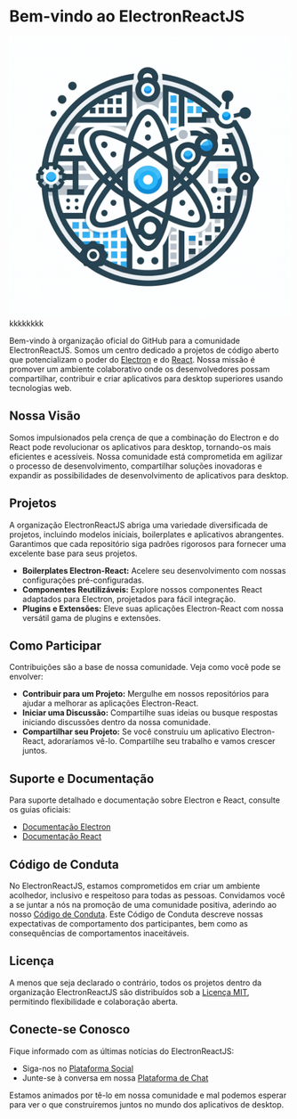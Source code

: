 # Bem-vindo ao ElectronReactJS

![profile/electron-react-logo.png](profile/electron-react-logo.png)  kkkkkkkk

Bem-vindo à organização oficial do GitHub para a comunidade ElectronReactJS. Somos um centro dedicado a projetos de código aberto que potencializam o poder do [Electron](https://www.electronjs.org/) e do [React](https://reactjs.org/). Nossa missão é promover um ambiente colaborativo onde os desenvolvedores possam compartilhar, contribuir e criar aplicativos para desktop superiores usando tecnologias web.

## Nossa Visão

Somos impulsionados pela crença de que a combinação do Electron e do React pode revolucionar os aplicativos para desktop, tornando-os mais eficientes e acessíveis. Nossa comunidade está comprometida em agilizar o processo de desenvolvimento, compartilhar soluções inovadoras e expandir as possibilidades de desenvolvimento de aplicativos para desktop.

## Projetos

A organização ElectronReactJS abriga uma variedade diversificada de projetos, incluindo modelos iniciais, boilerplates e aplicativos abrangentes. Garantimos que cada repositório siga padrões rigorosos para fornecer uma excelente base para seus projetos.

- **Boilerplates Electron-React:** Acelere seu desenvolvimento com nossas configurações pré-configuradas.
- **Componentes Reutilizáveis:** Explore nossos componentes React adaptados para Electron, projetados para fácil integração.
- **Plugins e Extensões:** Eleve suas aplicações Electron-React com nossa versátil gama de plugins e extensões.

## Como Participar

Contribuições são a base de nossa comunidade. Veja como você pode se envolver:

- **Contribuir para um Projeto:** Mergulhe em nossos repositórios para ajudar a melhorar as aplicações Electron-React.
- **Iniciar uma Discussão:** Compartilhe suas ideias ou busque respostas iniciando discussões dentro da nossa comunidade.
- **Compartilhar seu Projeto:** Se você construiu um aplicativo Electron-React, adoraríamos vê-lo. Compartilhe seu trabalho e vamos crescer juntos.

## Suporte e Documentação

Para suporte detalhado e documentação sobre Electron e React, consulte os guias oficiais:

- [Documentação Electron](https://www.electronjs.org/docs)
- [Documentação React](https://reactjs.org/docs)

## Código de Conduta

No ElectronReactJS, estamos comprometidos em criar um ambiente acolhedor, inclusivo e respeitoso para todas as pessoas. Convidamos você a se juntar a nós na promoção de uma comunidade positiva, aderindo ao nosso [Código de Conduta](CODE_OF_CONDUCT.md). Este Código de Conduta descreve nossas expectativas de comportamento dos participantes, bem como as consequências de comportamentos inaceitáveis.

## Licença

A menos que seja declarado o contrário, todos os projetos dentro da organização ElectronReactJS são distribuídos sob a [Licença MIT](LICENSE.md), permitindo flexibilidade e colaboração aberta.

## Conecte-se Conosco

Fique informado com as últimas notícias do ElectronReactJS:

- Siga-nos no [Plataforma Social](#)
- Junte-se à conversa em nossa [Plataforma de Chat](#)

Estamos animados por tê-lo em nossa comunidade e mal podemos esperar para ver o que construiremos juntos no mundo dos aplicativos de desktop.
